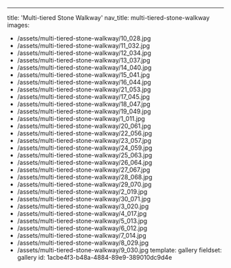 ---
title: 'Multi-tiered Stone Walkway'
nav_title: multi-tiered-stone-walkway
images:
  - /assets/multi-tiered-stone-walkway/10_028.jpg
  - /assets/multi-tiered-stone-walkway/11_032.jpg
  - /assets/multi-tiered-stone-walkway/12_034.jpg
  - /assets/multi-tiered-stone-walkway/13_037.jpg
  - /assets/multi-tiered-stone-walkway/14_040.jpg
  - /assets/multi-tiered-stone-walkway/15_041.jpg
  - /assets/multi-tiered-stone-walkway/16_044.jpg
  - /assets/multi-tiered-stone-walkway/21_053.jpg
  - /assets/multi-tiered-stone-walkway/17_045.jpg
  - /assets/multi-tiered-stone-walkway/18_047.jpg
  - /assets/multi-tiered-stone-walkway/19_049.jpg
  - /assets/multi-tiered-stone-walkway/1_011.jpg
  - /assets/multi-tiered-stone-walkway/20_061.jpg
  - /assets/multi-tiered-stone-walkway/22_056.jpg
  - /assets/multi-tiered-stone-walkway/23_057.jpg
  - /assets/multi-tiered-stone-walkway/24_059.jpg
  - /assets/multi-tiered-stone-walkway/25_063.jpg
  - /assets/multi-tiered-stone-walkway/26_064.jpg
  - /assets/multi-tiered-stone-walkway/27_067.jpg
  - /assets/multi-tiered-stone-walkway/28_068.jpg
  - /assets/multi-tiered-stone-walkway/29_070.jpg
  - /assets/multi-tiered-stone-walkway/2_019.jpg
  - /assets/multi-tiered-stone-walkway/30_071.jpg
  - /assets/multi-tiered-stone-walkway/3_020.jpg
  - /assets/multi-tiered-stone-walkway/4_017.jpg
  - /assets/multi-tiered-stone-walkway/5_013.jpg
  - /assets/multi-tiered-stone-walkway/6_012.jpg
  - /assets/multi-tiered-stone-walkway/7_014.jpg
  - /assets/multi-tiered-stone-walkway/8_029.jpg
  - /assets/multi-tiered-stone-walkway/9_030.jpg
template: gallery
fieldset: gallery
id: 1acbe4f3-b48a-4884-89e9-389010dc9d4e
